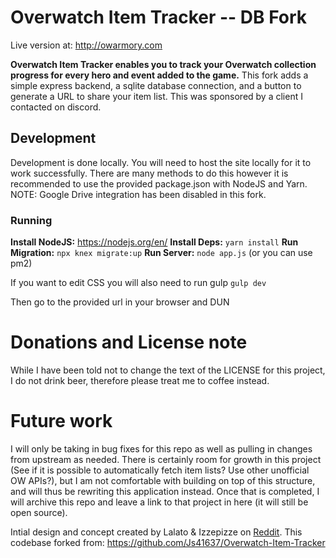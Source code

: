 # Overwatch Item Tracker -- DB Fork

Live version at: http://owarmory.com

**Overwatch Item Tracker enables you to track your Overwatch collection progress for every hero and event added to the game.** This fork adds a simple express backend, a sqlite database connection, and a button to generate a URL to share your item list. This was sponsored by a client I contacted on discord.

## Development
Development is done locally. You will need to host the site locally for it to work successfully. There are many methods to do this however it is recommended to use the provided package.json with NodeJS and Yarn.
NOTE: Google Drive integration has been disabled in this fork.

### Running

**Install NodeJS:** https://nodejs.org/en/
**Install Deps:** `yarn install`
**Run Migration:** `npx knex migrate:up`
**Run Server:** `node app.js` (or you can use pm2)

If you want to edit CSS you will also need to run gulp `gulp dev`

Then go to the provided url in your browser and DUN

# Donations and License note
While I have been told not to change the text of the LICENSE for this project, I do not drink beer, therefore please treat me to coffee instead.

# Future work
I will only be taking in bug fixes for this repo as well as pulling in changes from upstream as needed.
There is certainly room for growth in this project (See if it is possible to automatically fetch item lists? Use other unofficial OW APIs?), but I am not comfortable with building on top of this structure, and will thus be rewriting this application instead. Once that is completed, I will archive this repo and leave a link to that project in here (it will still be open source).

Intial design and concept created by Lalato & Izzepizze on [Reddit](https://www.reddit.com/r/Overwatch/comments/59bo66).
This codebase forked from: https://github.com/Js41637/Overwatch-Item-Tracker
